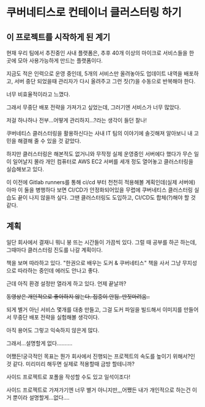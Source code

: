 # 쿠버네티스로 컨테이너 클러스터링 하기

## 이 프로젝트를 시작하게 된 계기

현재 우리 팀에서 추진중인 사내 플랫폼은, 추후 40개 이상의 마이크로 서비스들을 한 곳에 모아 사용가능하게 만드는 플랫폼이다.

지금도 적은 인력으로 운영 중인데, 5개의 서비스만 올려놓아도 업데이트 내역을 배포하고, 서버 중단 되었을때 관리자가 다시 올려주고 그런 짓(?)을 수동으로 반복해야 한다.

너무 비효율적이라고 느꼈다.

그래서 무중단 배포 전략을 가져가고 싶었는데, 그러기엔 서비스가 너무 많았다.

저걸 하나하나 전부...어떻게 관리하지...?라는 생각이 들던 찰나!

쿠버네티스 클러스터링을 활용하신다는 사내 IT 팀의 이야기에 솔깃해져 알아보니 내 고민을 해결해 줄 수 있을 것 같았다.

하지만 클러스터링은 해본적도 없거니와 무작정 실제 운영중인 서버에다 했다가 무슨 일이 일어날지 몰라 개인 컴퓨터로 AWS EC2 서버를 세개 정도 열어놓고 클러스터링을 실습해보고 있다.

이 이전에 Gitlab runners를 통해 ci/cd 부터 천천히 적용해볼 계획인데(실제 서버에) 아마 이 둘을 병행하다 보면 CI/CD가 안정화되어있을 무렵에 쿠버네티스 클러스터링 실습도 끝이 나지 않을까 싶다. 그땐 클러스터링도 도입하고, CI/CD도 합체(?)해야 할 것 같다.

## 계획

일단 회사에서 결재니 뭐니 붕 뜨는 시간들이 가끔씩 있다. 그럴 때 공부를 하곤 하는데, 그때마다 클러스터링 진도를 나갈 계획이다.

책을 보며 따라하고 있다. "한권으로 배우는 도커 & 쿠버네티스" 책을 사서 그냥 무지성으로 따라하는 중인데 에러도 안나고 좋다.

근데 아직 환경 설정만 열라게 하고 있다. 언제 끝날까?


~~동영상은 개인적으로 좋아하지 않는다. 집중이 안됨. 딴짓마려움..~~


되게 별거 아닌 서비스 몇개를 대충 만들고, 그걸 도커 파일을 빌드해서 이미지를 만들어서 무중단 배포 전략을 실험해볼 생각이다.

아직 용어도 그렇고 익숙하지 않은게 많다.

그래서...설명할게 없다..........

어쨌든!궁극적인 목표는 뭔가 회사에서 진행되는 프로젝트의 속도를 높이기 위해서?인것 같다. 미리미리 해두면 실제로 적용할때 금방 할테니까?

사이드 프로젝트로 포폴을 작성할 수도 있고 일석이조다!

사이드 프로젝트로 가져가기엔 너무 별거 아니지만,,,어쨌든 내가 개인적으로 하는건 이거 뿐이라 설명할게...없다....


